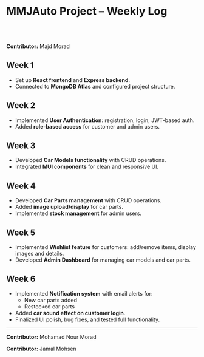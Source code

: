 # MMJAuto Project – Weekly Log



<br>
<br>



**Contributor:** Majd Morad 

## Week 1
- Set up **React frontend** and **Express backend**.
- Connected to **MongoDB Atlas** and configured project structure.

## Week 2
- Implemented **User Authentication**: registration, login, JWT-based auth.
- Added **role-based access** for customer and admin users.

## Week 3
- Developed **Car Models functionality** with CRUD operations.
- Integrated **MUI components** for clean and responsive UI.

## Week 4
- Developed **Car Parts management** with CRUD operations.
- Added **image upload/display** for car parts.
- Implemented **stock management** for admin users.

## Week 5
- Implemented **Wishlist feature** for customers: add/remove items, display images and details.
- Developed **Admin Dashboard** for managing car models and car parts.

## Week 6
- Implemented **Notification system** with email alerts for:
  - New car parts added
  - Restocked car parts
- Added **car sound effect on customer login**.
- Finalized UI polish, bug fixes, and tested full functionality.

---


**Contributor:** Mohamad Nour Morad


**Contributor:** Jamal Mohsen 

